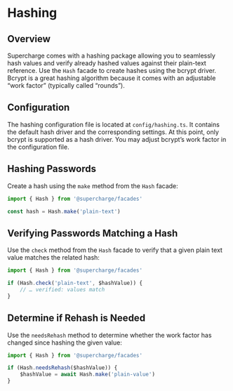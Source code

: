 # Hashing


## Overview
Supercharge comes with a hashing package allowing you to seamlessly hash values and verify already hashed values against their plain-text reference. Use the `Hash` facade to create hashes using the bcrypt driver. Bcrypt is a great hashing algorithm because it comes with an adjustable “work factor” (typically called “rounds”).


## Configuration
The hashing configuration file is located at `config/hashing.ts`. It contains the default hash driver and the corresponding settings. At this point, only bcrypt is supported as a hash driver. You may adjust bcrypt’s work factor in the configuration file.


## Hashing Passwords
Create a hash using the `make` method from the `Hash` facade:

```ts
import { Hash } from '@supercharge/facades'

const hash = Hash.make('plain-text')
```


## Verifying Passwords Matching a Hash
Use the `check` method from the `Hash` facade to verify that a given plain text value matches the related hash:

```ts
import { Hash } from '@supercharge/facades'

if (Hash.check('plain-text', $hashValue)) {
    // … verified: values match
}
```


## Determine if Rehash is Needed
Use the `needsRehash` method to determine whether the work factor has changed since hashing the given value:

```ts
import { Hash } from '@supercharge/facades'

if (Hash.needsRehash($hashValue)) {
    $hashValue = await Hash.make('plain-value')
}
```
